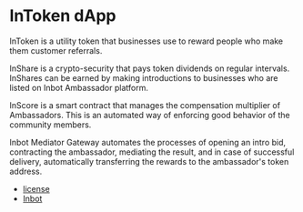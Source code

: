 # InToken dApp

InToken is a utility token that businesses use to reward people who make them customer referrals. 

InShare is a crypto-security that pays token dividends on regular intervals. InShares can be earned by making introductions to businesses who are listed on Inbot Ambassador platform.

InScore is a smart contract that manages the compensation multiplier of Ambassadors. This is an automated way of enforcing good behavior of the community members.

Inbot Mediator Gateway automates the processes of opening an intro bid, contracting the ambassador, mediating the result, and in case of successful delivery, automatically transferring the rewards to the ambassador's token address.

- [license](LICENSE)
- [Inbot](https://inbot.io)
